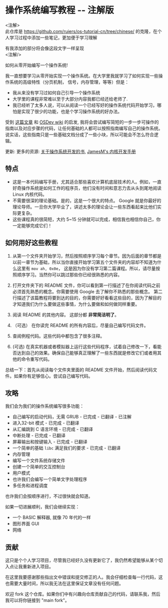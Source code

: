 操作系统编写教程 -- 注解版
===========

<注解>  
此仓库是 https://github.com/ruiers/os-tutorial-cn/tree/chinese/ 的克隆，在个人学习过程中添加一些笔记，更加便于学习理解

有我添加的部分将会像这段文字一样呈现  
<注解/>

如何从零开始编写一个操作系统!

我一直想要学习从零开始实现一个操作系统。在大学里我就学习了如何实现一些操作系统的高级特性（分页机制，
信号，内存管理，等等）但是：

- 我从来没有学习过如何自己引导一个操作系统
- 大学里的课程非常难以至于大部分内容我都已经还给老师了.
- 我已经听了太多人说，可以从阅读一个已经写好的操作系统代码开始学习，哪怕是实现了很少的功能，也是个学习操作系统的好办法。

受到 [这篇文章](http://www.cs.bham.ac.uk/~exr/lectures/opsys/10_11/lectures/os-dev.pdf)
和 [OSDev wiki](http://wiki.osdev.org/) 的启发, 我将会尝试编写简短的一步一步可操作的指南以及对应步骤的代码，让任何基础的人都可以按照指南编写自己的操作系统。
说实话，这些指南只是一些基础文档分成了一些小块，所以可能会不怎么符合逻辑。

更新: 更多的资源: [关于操作系统开发的书](https://littleosbook.github.io),
[JamesM's 内核开发手册](https://web.archive.org/web/20160412174753/http://www.jamesmolloy.co.uk/tutorial_html/index.html)


特点
--------

- 这是一本代码编写手册，尤其适合那些喜欢计算机底层技术的人。例如，一直好奇操作系统是如何工作的程序员，他们没有时间和意志力去从头到尾地阅读 Linux 内核代码。
- 不需要很深的理论基础。是的，这是一个很大的特点。 Google 就是你最好的理论导师。一旦你大学毕业了，讲述太多的理论会让一些东西看起来比他们实际更复杂。
- 这些课程真的很简短，大约 5~15 分钟就可以完成，相信我也相信你自己，你一定能够完成它们！

如何用好这些教程
------------------------

1. 从第一个文件夹开始学习，然后按照顺序学习每个章节。因为后面的章节都是以前一章节为基础，所以当你直接开始学习第五个文件夹的内容却不知道为什么这里有 `mov ah, 0x0e`，
这是因为你没有学习第二篇课程。所以，请尽量按照顺序学习。当然你可以跳过那些你已经很熟悉的内容。

2. 打开文件夹下的 README 文件，你可以看到第一行描述了在你阅读代码之前必须首先熟悉的概念。你需要使用 Google 去了解你不熟悉的那些概念。
第二行描述了该篇教程将要到达的目的，你需要好好看看这些目的，因为了解目的才知道我们为什么要做这些事情，为什么要做和如何做同样重要。
 
3. 阅读 README 的其他内容。 这部分都 **非常简洁明了**。

4. （可选） 在你读完 README 的所有内容后，尽量自己编写代码文件。

5. 查阅例程代码。这些代码中都包含了很多注释。

6. (可选) 在真实机器或者模拟器上运行这些代码程序，试着自己修改一下，看能否达到自己的效果。确保自己能够真正理解了一些东西就是修改它们或者用其他的命令重写代码。

总结一下：首先从阅读每个文件夹里面的 README 文件开始，然后阅读代码文件。如果你有足够信心。尝试自己编写代码。


攻略
--------

我们会为我们的操作系统编写很多功能：

- 自己编写的启动代码，无需 GRUB - 已完成 - 已翻译 - 已注解
- 进入32-bit 模式 - 已完成 - 已翻译
- 从汇编跳到 C 语言环境 - 已完成 - 已翻译
- 中断处理 - 已完成 - 已翻译
- 屏幕输出和按键输入 - 已完成 - 已翻译
- 一个简单的基础 `libc` 满足我们的要求 - 已完成 - 已翻译
- 内存管理
- 编写一个文件系统存储文件
- 创建一个简单的交互控制台
- 用户模式
- 也许我们会编写一个简单文字处理程序
- 多任务和进程调度

也许我们会按顺序进行，不过很快就会知道。

如果一切进展顺利，我们会继续实现：

- 一个 BASIC 解释器, 就像 70 年代的一样
- 图形界面 GUI
- 网络



贡献
------------

这只是个个人学习项目，尽管我已经好久没有更新它了，我仍然希望能够从某个切入点让我重新进入项目。

在这里我要感谢那些指出文中错误和提交修正的人。我会仔细检查每一行代码，这也需要大量时间，所以我无法在这里保证文章没有任何问题。

欢迎 fork 这个仓库。如果你们中有兴趣向仓库贡献自己的代码，请联系我，然后我可以将你链接到 "main fork"。
